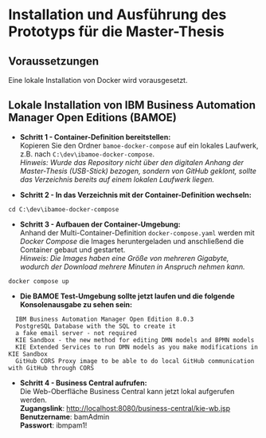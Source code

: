 # Installation und Ausführung des Prototyps für die Master-Thesis

## Voraussetzungen
Eine lokale Installation von Docker wird vorausgesetzt.

## Lokale Installation von IBM Business Automation Manager Open Editions (BAMOE)
- **Schritt 1 - Container-Definition bereitstellen:**  
Kopieren Sie den Ordner `bamoe-docker-compose` auf ein lokales Laufwerk, z.B. nach `C:\dev\ibamoe-docker-compose`.  
*Hinweis: Wurde das Repository nicht über den digitalen Anhang der Master-Thesis (USB-Stick) bezogen, sondern von GitHub geklont, sollte das Verzeichnis bereits auf einem lokalen Laufwerk liegen.* 


- **Schritt 2 - In das Verzeichnis mit der Container-Definition wechseln:**

```
cd C:\dev\ibamoe-docker-compose
```

- **Schritt 3 - Aufbauen der Container-Umgebung:**  
Anhand der Multi-Container-Definition `docker-compose.yaml` werden mit *Docker Compose* die Images heruntergeladen und anschließend die Container gebaut und gestartet.  
*Hinweis: Die Images haben eine Größe von mehreren Gigabyte, wodurch der Download mehrere Minuten in Anspruch nehmen kann.*
  
```
docker compose up
```

- **Die BAMOE Test-Umgebung sollte jetzt laufen und die folgende Konsolenausgabe zu sehen sein:**

```
  IBM Business Automation Manager Open Edition 8.0.3
  PostgreSQL Database with the SQL to create it
  a fake email server - not required
  KIE Sandbox - the new method for editing DMN models and BPMN models
  KIE Extended Services to run DMN models as you make modifications in KIE Sandbox
  GitHub CORS Proxy image to be able to do local GitHub communication with GitHub through CORS
```

- **Schritt 4 - Business Central aufrufen:**  
Die Web-Oberfläche Business Central kann jetzt lokal aufgerufen werden.  
**Zugangslink**: [http://localhost:8080/business-central/kie-wb.jsp](http://localhost:8080/business-central/kie-wb.jsp )    
**Benutzername**: bamAdmin  
**Passwort**: ibmpam1!  